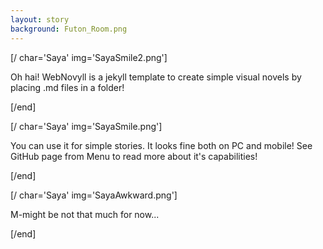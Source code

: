 ```yaml
---
layout: story
background: Futon_Room.png
---
```


[/ char='Saya' img='SayaSmile2.png']

Oh hai! WebNovyll is a jekyll template to create simple visual novels by placing .md files in a folder!

[/end]

[/ char='Saya' img='SayaSmile.png']

You can use it for simple stories. It looks fine both on PC and mobile! See GitHub page from Menu to read more about it's capabilities!

[/end]

[/ char='Saya' img='SayaAwkward.png']

M-might be not that much for now...

[/end]